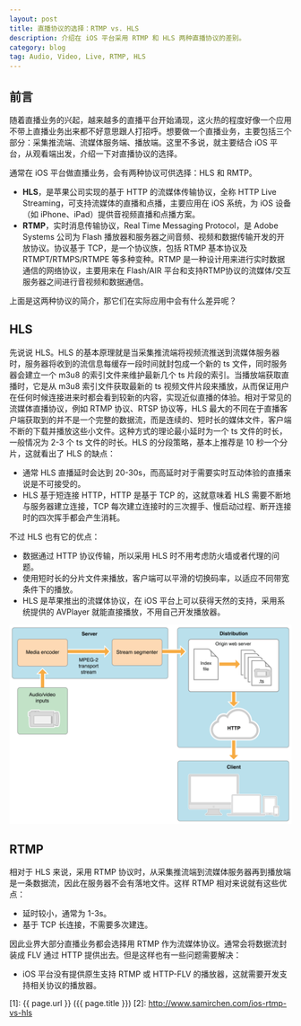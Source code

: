 ```yaml
---
layout: post
title: 直播协议的选择：RTMP vs. HLS
description: 介绍在 iOS 平台采用 RTMP 和 HLS 两种直播协议的差别。
category: blog
tag: Audio, Video, Live, RTMP, HLS
---
```



## 前言

随着直播业务的兴起，越来越多的直播平台开始涌现，这火热的程度好像一个应用不带上直播业务出来都不好意思跟人打招呼。想要做一个直播业务，主要包括三个部分：采集推流端、流媒体服务端、播放端。这里不多说，就主要结合 iOS 平台，从观看端出发，介绍一下对直播协议的选择。

通常在 iOS 平台做直播业务，会有两种协议可供选择：HLS 和 RMTP。

- **HLS**，是苹果公司实现的基于 HTTP 的流媒体传输协议，全称 HTTP Live Streaming，可支持流媒体的直播和点播，主要应用在 iOS 系统，为 iOS 设备（如 iPhone、iPad）提供音视频直播和点播方案。
- **RTMP**，实时消息传输协议，Real Time Messaging Protocol，是 Adobe Systems 公司为 Flash 播放器和服务器之间音频、视频和数据传输开发的开放协议。协议基于 TCP，是一个协议族，包括 RTMP 基本协议及 RTMPT/RTMPS/RTMPE 等多种变种。RTMP 是一种设计用来进行实时数据通信的网络协议，主要用来在 Flash/AIR 平台和支持RTMP协议的流媒体/交互服务器之间进行音视频和数据通信。

上面是这两种协议的简介，那它们在实际应用中会有什么差异呢？


## HLS

先说说 HLS。HLS 的基本原理就是当采集推流端将视频流推送到流媒体服务器时，服务器将收到的流信息每缓存一段时间就封包成一个新的 ts 文件，同时服务器会建立一个 m3u8 的索引文件来维护最新几个 ts 片段的索引。当播放端获取直播时，它是从 m3u8 索引文件获取最新的 ts 视频文件片段来播放，从而保证用户在任何时候连接进来时都会看到较新的内容，实现近似直播的体验。相对于常见的流媒体直播协议，例如 RTMP 协议、RTSP 协议等，HLS 最大的不同在于直播客户端获取到的并不是一个完整的数据流，而是连续的、短时长的媒体文件，客户端不断的下载并播放这些小文件。这种方式的理论最小延时为一个 ts 文件的时长，一般情况为 2-3 个 ts 文件的时长。HLS 的分段策略，基本上推荐是 10 秒一个分片，这就看出了 HLS 的缺点：

- 通常 HLS 直播延时会达到 20-30s，而高延时对于需要实时互动体验的直播来说是不可接受的。
- HLS 基于短连接 HTTP，HTTP 是基于 TCP 的，这就意味着 HLS 需要不断地与服务器建立连接，TCP 每次建立连接时的三次握手、慢启动过程、断开连接时的四次挥手都会产生消耗。

不过 HLS 也有它的优点：

- 数据通过 HTTP 协议传输，所以采用 HLS 时不用考虑防火墙或者代理的问题。
- 使用短时长的分片文件来播放，客户端可以平滑的切换码率，以适应不同带宽条件下的播放。
- HLS 是苹果推出的流媒体协议，在 iOS 平台上可以获得天然的支持，采用系统提供的 AVPlayer 就能直接播放，不用自己开发播放器。

![image](../../images/ios-rtmp-vs-hls/HLS.png)


## RTMP

相对于 HLS 来说，采用 RTMP 协议时，从采集推流端到流媒体服务器再到播放端是一条数据流，因此在服务器不会有落地文件。这样 RTMP 相对来说就有这些优点：

- 延时较小，通常为 1-3s。
- 基于 TCP 长连接，不需要多次建连。

因此业界大部分直播业务都会选择用 RTMP 作为流媒体协议。通常会将数据流封装成 FLV 通过 HTTP 提供出去。但是这样也有一些问题需要解决：

- iOS 平台没有提供原生支持 RTMP 或 HTTP-FLV 的播放器，这就需要开发支持相关协议的播放器。


<!-- 
协议差别：
- HLS：HTTP Live Streaming；基于短连接 HTTP；集合一段时间的数据生成 ts 切片文件，更新 m3u8 文件；延时 25s+。
- RTMP：Real Time Messaging Protocal；基于长连接TCP；每个时刻收到的数据立即转发；延时 1~3s。
- HTTP-FLV: RTMP over HTTP；基于长连接 HTTP；每个时刻收到的数据立即转发，使用 HTTP 协议；延时 1~3s。 
-->


[SamirChen]: http://www.samirchen.com "SamirChen"
[1]: {{ page.url }} ({{ page.title }})
[2]: http://www.samirchen.com/ios-rtmp-vs-hls
